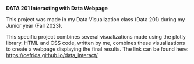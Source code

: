 **DATA 201 Interacting with Data Webpage**

This project was made in my Data Visualization class (Data 201) during my Junior year (Fall 2023). 

This specific project combines several visualizations made using the plotly library. HTML and CSS code, written by me, combines these visualizations to create a webpage displaying the final results. The link can be found here: https://cefrida.github.io/data_interact/
